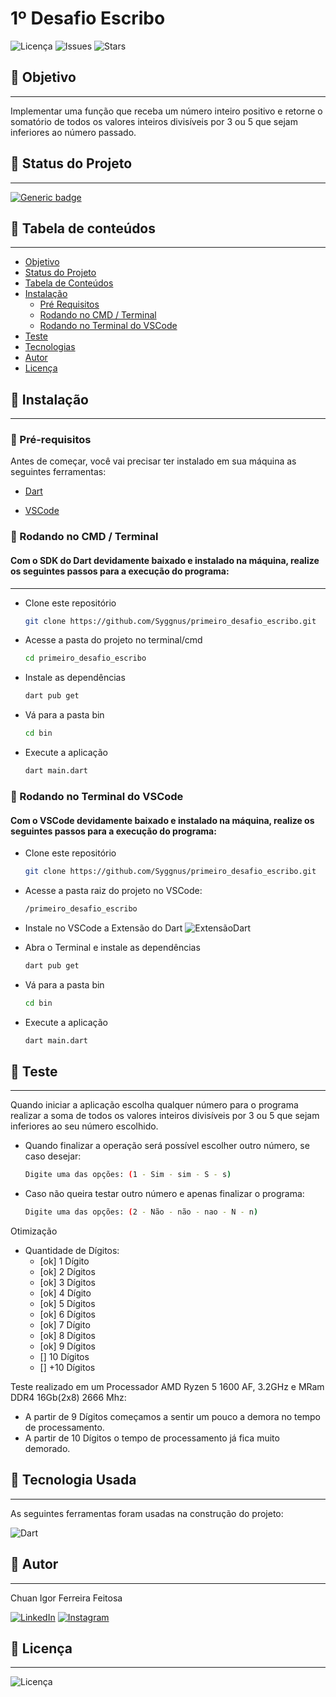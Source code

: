 # 1º Desafio Escribo 

![Licença](https://img.shields.io/github/license/Syggnus/primeiro_desafio_escribo)
![Issues](https://img.shields.io/github/issues/Syggnus/primeiro_desafio_escribo)
![Stars](https://img.shields.io/github/stars/Syggnus/primeiro_desafio_escribo)
## 🔗 Objetivo
---
Implementar uma função que receba um número inteiro positivo e retorne o somatório de todos os valores inteiros divisíveis por 3 ou 5 que sejam inferiores ao número passado.
## 🔗 Status do Projeto
---
[![Generic badge](https://img.shields.io/badge/Status-Concluido-<COLOR>.svg)](https://shields.io/)

## 🔗 Tabela de conteúdos
---

<!--ts-->
   * [Objetivo](#objetivo)
   * [Status do Projeto](#status-do-Projeto)
   * [Tabela de Conteúdos](#tabela-de-conteúdos)
   * [Instalação](#instalacao)
      * [Pré Requisitos](#pré-requisitos)
      * [Rodando no CMD / Terminal](#rodando-no-CMD-/-Terminal)
      * [Rodando no Terminal do VSCode](#rodando-no-Terminal-do-VSCode)
   * [Teste](#teste)
   * [Tecnologias](#tecnologias)
   * [Autor](#autor)
   * [Licença](#licença)
<!--te-->

## 🔗 Instalação
---
### 🔗 Pré-requisitos
Antes de começar, você vai precisar ter instalado em sua máquina as seguintes ferramentas:

- [Dart](https://dart.dev/get-dart)

- [VSCode](https://code.visualstudio.com/)

### 🔗 Rodando no CMD / Terminal
#### Com o SDK do Dart devidamente baixado e instalado na máquina, realize os seguintes passos para a execução do programa:
---
- Clone este repositório
   ~~~bash
   git clone https://github.com/Syggnus/primeiro_desafio_escribo.git
   ~~~
- Acesse a pasta do projeto no terminal/cmd
   ~~~bash
   cd primeiro_desafio_escribo
   ~~~

- Instale as dependências
   ~~~bash
   dart pub get
   ~~~
- Vá para a pasta bin
   ~~~bash
   cd bin
   ~~~
- Execute a aplicação
   ~~~bash
   dart main.dart
   ~~~


### 🔗 Rodando no Terminal do VSCode
#### Com o VSCode devidamente baixado e instalado na máquina, realize os seguintes passos para a execução do programa:

- Clone este repositório
   ~~~bash
   git clone https://github.com/Syggnus/primeiro_desafio_escribo.git
   ~~~

- Acesse a pasta raiz do projeto no VSCode:
   ~~~bash
   /primeiro_desafio_escribo
   ~~~
   
- Instale no VSCode a Extensão do Dart
![ExtensãoDart](https://s1.o7planning.com/ru/12827/images/64403783.png)

- Abra o Terminal e instale as dependências
   ~~~bash
   dart pub get
   ~~~
- Vá para a pasta bin
   ~~~bash
   cd bin
   ~~~
- Execute a aplicação
   ~~~bash
   dart main.dart
   ~~~
   
## 🔗 Teste
---
Quando iniciar a aplicação escolha qualquer número para o programa realizar a soma de todos os valores inteiros divisíveis por 3 ou 5 que sejam inferiores ao seu número escolhido.

- Quando finalizar a operação será possível escolher outro número, se caso desejar:
   ~~~bash
   Digite uma das opções: (1 - Sim - sim - S - s)
   ~~~

- Caso não queira testar outro número e apenas finalizar o programa:
   ~~~bash
   Digite uma das opções: (2 - Não - não - nao - N - n)
   ~~~

Otimização
- Quantidade de Dígitos:
   - [ok] 1 Dígito
   - [ok] 2 Dígitos
   - [ok] 3 Dígitos
   - [ok] 4 Dígito
   - [ok] 5 Dígitos
   - [ok] 6 Dígitos
   - [ok] 7 Dígito
   - [ok] 8 Dígitos
   - [ok] 9 Dígitos
   - [] 10 Dígitos
   - [] +10 Dígitos

Teste realizado em um Processador AMD Ryzen 5 1600 AF, 3.2GHz e MRam DDR4 16Gb(2x8) 2666 Mhz:
- A partir de 9 Dígitos começamos a sentir um pouco a demora no tempo de processamento.
- A partir de 10 Dígitos o tempo de processamento já fica muito demorado.

## 🔗 Tecnologia Usada
---
As seguintes ferramentas foram usadas na construção do projeto:

![Dart](https://img.shields.io/badge/dart-%230175C2.svg?style=for-the-badge&logo=dart&logoColor=white)


## 🔗 Autor 
---
Chuan Igor Ferreira Feitosa

[![LinkedIn](https://img.shields.io/badge/LinkedIn-0077B5?style=for-the-badge&logo=linkedin&logoColor=white)](https://www.linkedin.com/in/chuan-igor-3263ab232/)
[![Instagram](https://img.shields.io/badge/Instagram-E4405F?style=for-the-badge&logo=instagram&logoColor=white)](https://www.instagram.com/chuan.igor/)


## 🔗 Licença
---
![Licença](https://img.shields.io/github/license/Syggnus/primeiro_desafio_escribo) 
